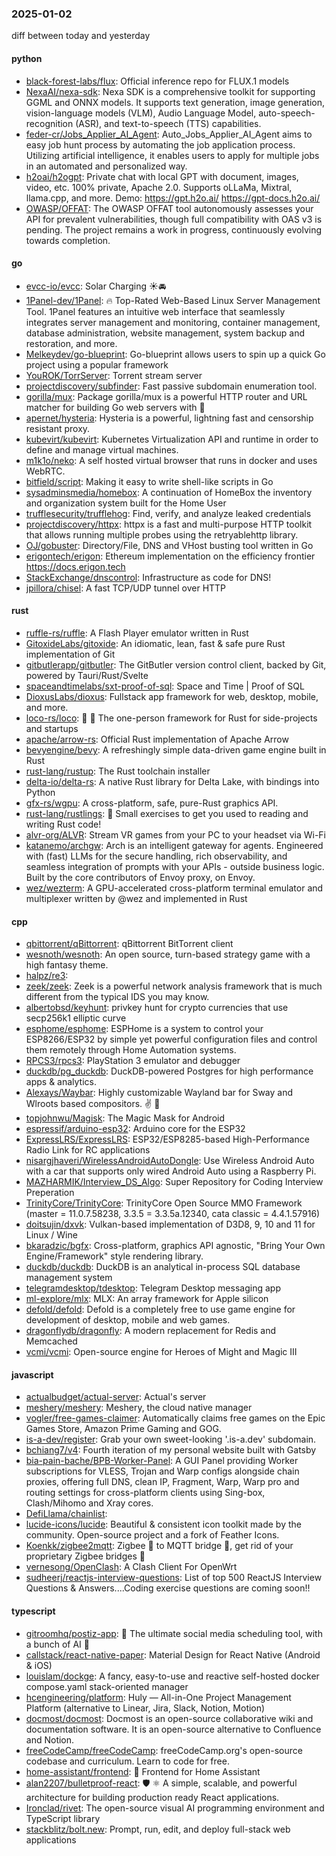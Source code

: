 ### 2025-01-02
diff between today and yesterday

#### python
* [black-forest-labs/flux](https://github.com/black-forest-labs/flux): Official inference repo for FLUX.1 models
* [NexaAI/nexa-sdk](https://github.com/NexaAI/nexa-sdk): Nexa SDK is a comprehensive toolkit for supporting GGML and ONNX models. It supports text generation, image generation, vision-language models (VLM), Audio Language Model, auto-speech-recognition (ASR), and text-to-speech (TTS) capabilities.
* [feder-cr/Jobs_Applier_AI_Agent](https://github.com/feder-cr/Jobs_Applier_AI_Agent): Auto_Jobs_Applier_AI_Agent aims to easy job hunt process by automating the job application process. Utilizing artificial intelligence, it enables users to apply for multiple jobs in an automated and personalized way.
* [h2oai/h2ogpt](https://github.com/h2oai/h2ogpt): Private chat with local GPT with document, images, video, etc. 100% private, Apache 2.0. Supports oLLaMa, Mixtral, llama.cpp, and more. Demo: https://gpt.h2o.ai/ https://gpt-docs.h2o.ai/
* [OWASP/OFFAT](https://github.com/OWASP/OFFAT): The OWASP OFFAT tool autonomously assesses your API for prevalent vulnerabilities, though full compatibility with OAS v3 is pending. The project remains a work in progress, continuously evolving towards completion.

#### go
* [evcc-io/evcc](https://github.com/evcc-io/evcc): Solar Charging ☀️🚘
* [1Panel-dev/1Panel](https://github.com/1Panel-dev/1Panel): 🔥 Top-Rated Web-Based Linux Server Management Tool. 1Panel features an intuitive web interface that seamlessly integrates server management and monitoring, container management, database administration, website management, system backup and restoration, and more.
* [Melkeydev/go-blueprint](https://github.com/Melkeydev/go-blueprint): Go-blueprint allows users to spin up a quick Go project using a popular framework
* [YouROK/TorrServer](https://github.com/YouROK/TorrServer): Torrent stream server
* [projectdiscovery/subfinder](https://github.com/projectdiscovery/subfinder): Fast passive subdomain enumeration tool.
* [gorilla/mux](https://github.com/gorilla/mux): Package gorilla/mux is a powerful HTTP router and URL matcher for building Go web servers with 🦍
* [apernet/hysteria](https://github.com/apernet/hysteria): Hysteria is a powerful, lightning fast and censorship resistant proxy.
* [kubevirt/kubevirt](https://github.com/kubevirt/kubevirt): Kubernetes Virtualization API and runtime in order to define and manage virtual machines.
* [m1k1o/neko](https://github.com/m1k1o/neko): A self hosted virtual browser that runs in docker and uses WebRTC.
* [bitfield/script](https://github.com/bitfield/script): Making it easy to write shell-like scripts in Go
* [sysadminsmedia/homebox](https://github.com/sysadminsmedia/homebox): A continuation of HomeBox the inventory and organization system built for the Home User
* [trufflesecurity/trufflehog](https://github.com/trufflesecurity/trufflehog): Find, verify, and analyze leaked credentials
* [projectdiscovery/httpx](https://github.com/projectdiscovery/httpx): httpx is a fast and multi-purpose HTTP toolkit that allows running multiple probes using the retryablehttp library.
* [OJ/gobuster](https://github.com/OJ/gobuster): Directory/File, DNS and VHost busting tool written in Go
* [erigontech/erigon](https://github.com/erigontech/erigon): Ethereum implementation on the efficiency frontier https://docs.erigon.tech
* [StackExchange/dnscontrol](https://github.com/StackExchange/dnscontrol): Infrastructure as code for DNS!
* [jpillora/chisel](https://github.com/jpillora/chisel): A fast TCP/UDP tunnel over HTTP

#### rust
* [ruffle-rs/ruffle](https://github.com/ruffle-rs/ruffle): A Flash Player emulator written in Rust
* [GitoxideLabs/gitoxide](https://github.com/GitoxideLabs/gitoxide): An idiomatic, lean, fast & safe pure Rust implementation of Git
* [gitbutlerapp/gitbutler](https://github.com/gitbutlerapp/gitbutler): The GitButler version control client, backed by Git, powered by Tauri/Rust/Svelte
* [spaceandtimelabs/sxt-proof-of-sql](https://github.com/spaceandtimelabs/sxt-proof-of-sql): Space and Time | Proof of SQL
* [DioxusLabs/dioxus](https://github.com/DioxusLabs/dioxus): Fullstack app framework for web, desktop, mobile, and more.
* [loco-rs/loco](https://github.com/loco-rs/loco): 🚂 🦀 The one-person framework for Rust for side-projects and startups
* [apache/arrow-rs](https://github.com/apache/arrow-rs): Official Rust implementation of Apache Arrow
* [bevyengine/bevy](https://github.com/bevyengine/bevy): A refreshingly simple data-driven game engine built in Rust
* [rust-lang/rustup](https://github.com/rust-lang/rustup): The Rust toolchain installer
* [delta-io/delta-rs](https://github.com/delta-io/delta-rs): A native Rust library for Delta Lake, with bindings into Python
* [gfx-rs/wgpu](https://github.com/gfx-rs/wgpu): A cross-platform, safe, pure-Rust graphics API.
* [rust-lang/rustlings](https://github.com/rust-lang/rustlings): 🦀 Small exercises to get you used to reading and writing Rust code!
* [alvr-org/ALVR](https://github.com/alvr-org/ALVR): Stream VR games from your PC to your headset via Wi-Fi
* [katanemo/archgw](https://github.com/katanemo/archgw): Arch is an intelligent gateway for agents. Engineered with (fast) LLMs for the secure handling, rich observability, and seamless integration of prompts with your APIs - outside business logic. Built by the core contributors of Envoy proxy, on Envoy.
* [wez/wezterm](https://github.com/wez/wezterm): A GPU-accelerated cross-platform terminal emulator and multiplexer written by @wez and implemented in Rust

#### cpp
* [qbittorrent/qBittorrent](https://github.com/qbittorrent/qBittorrent): qBittorrent BitTorrent client
* [wesnoth/wesnoth](https://github.com/wesnoth/wesnoth): An open source, turn-based strategy game with a high fantasy theme.
* [halpz/re3](https://github.com/halpz/re3): 
* [zeek/zeek](https://github.com/zeek/zeek): Zeek is a powerful network analysis framework that is much different from the typical IDS you may know.
* [albertobsd/keyhunt](https://github.com/albertobsd/keyhunt): privkey hunt for crypto currencies that use secp256k1 elliptic curve
* [esphome/esphome](https://github.com/esphome/esphome): ESPHome is a system to control your ESP8266/ESP32 by simple yet powerful configuration files and control them remotely through Home Automation systems.
* [RPCS3/rpcs3](https://github.com/RPCS3/rpcs3): PlayStation 3 emulator and debugger
* [duckdb/pg_duckdb](https://github.com/duckdb/pg_duckdb): DuckDB-powered Postgres for high performance apps & analytics.
* [Alexays/Waybar](https://github.com/Alexays/Waybar): Highly customizable Wayland bar for Sway and Wlroots based compositors. ✌️ 🎉
* [topjohnwu/Magisk](https://github.com/topjohnwu/Magisk): The Magic Mask for Android
* [espressif/arduino-esp32](https://github.com/espressif/arduino-esp32): Arduino core for the ESP32
* [ExpressLRS/ExpressLRS](https://github.com/ExpressLRS/ExpressLRS): ESP32/ESP8285-based High-Performance Radio Link for RC applications
* [nisargjhaveri/WirelessAndroidAutoDongle](https://github.com/nisargjhaveri/WirelessAndroidAutoDongle): Use Wireless Android Auto with a car that supports only wired Android Auto using a Raspberry Pi.
* [MAZHARMIK/Interview_DS_Algo](https://github.com/MAZHARMIK/Interview_DS_Algo): Super Repository for Coding Interview Preperation
* [TrinityCore/TrinityCore](https://github.com/TrinityCore/TrinityCore): TrinityCore Open Source MMO Framework (master = 11.0.7.58238, 3.3.5 = 3.3.5a.12340, cata classic = 4.4.1.57916)
* [doitsujin/dxvk](https://github.com/doitsujin/dxvk): Vulkan-based implementation of D3D8, 9, 10 and 11 for Linux / Wine
* [bkaradzic/bgfx](https://github.com/bkaradzic/bgfx): Cross-platform, graphics API agnostic, "Bring Your Own Engine/Framework" style rendering library.
* [duckdb/duckdb](https://github.com/duckdb/duckdb): DuckDB is an analytical in-process SQL database management system
* [telegramdesktop/tdesktop](https://github.com/telegramdesktop/tdesktop): Telegram Desktop messaging app
* [ml-explore/mlx](https://github.com/ml-explore/mlx): MLX: An array framework for Apple silicon
* [defold/defold](https://github.com/defold/defold): Defold is a completely free to use game engine for development of desktop, mobile and web games.
* [dragonflydb/dragonfly](https://github.com/dragonflydb/dragonfly): A modern replacement for Redis and Memcached
* [vcmi/vcmi](https://github.com/vcmi/vcmi): Open-source engine for Heroes of Might and Magic III

#### javascript
* [actualbudget/actual-server](https://github.com/actualbudget/actual-server): Actual's server
* [meshery/meshery](https://github.com/meshery/meshery): Meshery, the cloud native manager
* [vogler/free-games-claimer](https://github.com/vogler/free-games-claimer): Automatically claims free games on the Epic Games Store, Amazon Prime Gaming and GOG.
* [is-a-dev/register](https://github.com/is-a-dev/register): Grab your own sweet-looking '.is-a.dev' subdomain.
* [bchiang7/v4](https://github.com/bchiang7/v4): Fourth iteration of my personal website built with Gatsby
* [bia-pain-bache/BPB-Worker-Panel](https://github.com/bia-pain-bache/BPB-Worker-Panel): A GUI Panel providing Worker subscriptions for VLESS, Trojan and Warp configs alongside chain proxies, offering full DNS, clean IP, Fragment, Warp, Warp pro and routing settings for cross-platform clients using Sing-box, Clash/Mihomo and Xray cores.
* [DefiLlama/chainlist](https://github.com/DefiLlama/chainlist): 
* [lucide-icons/lucide](https://github.com/lucide-icons/lucide): Beautiful & consistent icon toolkit made by the community. Open-source project and a fork of Feather Icons.
* [Koenkk/zigbee2mqtt](https://github.com/Koenkk/zigbee2mqtt): Zigbee 🐝 to MQTT bridge 🌉, get rid of your proprietary Zigbee bridges 🔨
* [vernesong/OpenClash](https://github.com/vernesong/OpenClash): A Clash Client For OpenWrt
* [sudheerj/reactjs-interview-questions](https://github.com/sudheerj/reactjs-interview-questions): List of top 500 ReactJS Interview Questions & Answers....Coding exercise questions are coming soon!!

#### typescript
* [gitroomhq/postiz-app](https://github.com/gitroomhq/postiz-app): 📨 The ultimate social media scheduling tool, with a bunch of AI 🤖
* [callstack/react-native-paper](https://github.com/callstack/react-native-paper): Material Design for React Native (Android & iOS)
* [louislam/dockge](https://github.com/louislam/dockge): A fancy, easy-to-use and reactive self-hosted docker compose.yaml stack-oriented manager
* [hcengineering/platform](https://github.com/hcengineering/platform): Huly — All-in-One Project Management Platform (alternative to Linear, Jira, Slack, Notion, Motion)
* [docmost/docmost](https://github.com/docmost/docmost): Docmost is an open-source collaborative wiki and documentation software. It is an open-source alternative to Confluence and Notion.
* [freeCodeCamp/freeCodeCamp](https://github.com/freeCodeCamp/freeCodeCamp): freeCodeCamp.org's open-source codebase and curriculum. Learn to code for free.
* [home-assistant/frontend](https://github.com/home-assistant/frontend): 🍭 Frontend for Home Assistant
* [alan2207/bulletproof-react](https://github.com/alan2207/bulletproof-react): 🛡️ ⚛️ A simple, scalable, and powerful architecture for building production ready React applications.
* [Ironclad/rivet](https://github.com/Ironclad/rivet): The open-source visual AI programming environment and TypeScript library
* [stackblitz/bolt.new](https://github.com/stackblitz/bolt.new): Prompt, run, edit, and deploy full-stack web applications
